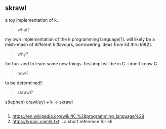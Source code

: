 ## skrawl

a toy implementation of k. 

> what?

my own implementation of the k programming language[1]. will likely be a mish-mash of different k flavours, borrowering ideas from k4 thru k9[2].

> why?

for fun. and to learn some new things. first impl will be in C. i don't know C.

> how?

to be determined!!

> skrawl?

s(tephen) crawl(ey) + k -> skrawl

---
1. https://en.wikipedia.org/wiki/K_%28programming_language%29
2. https://kparc.com/k.txt .. a short reference for k6
